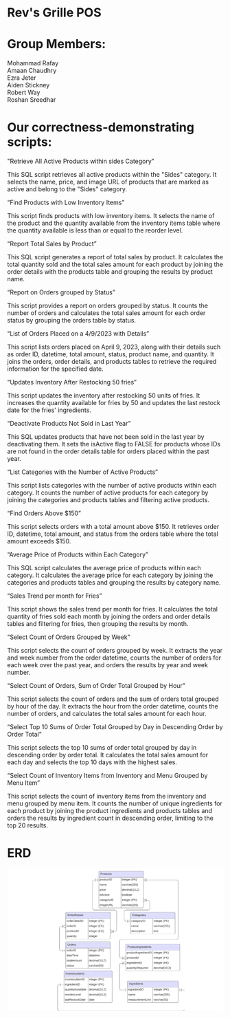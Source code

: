 # Rev's Grille POS

# Group Members:
Mohammad Rafay  
Amaan Chaudhry  
Ezra Jeter  
Aiden Stickney  
Robert Way  
Roshan Sreedhar



# Our correctness-demonstrating scripts:

"Retrieve All Active Products within sides Category"

This SQL script retrieves all active products within the "Sides" category. It selects the name, price, and image URL of products that are marked as active and belong to the "Sides" category.

“Find Products with Low Inventory Items” 

This script finds products with low inventory items. It selects the name of the product and the quantity available from the inventory items table where the quantity available is less than or equal to the reorder level.

“Report Total Sales by Product”

This SQL script generates a report of total sales by product. It calculates the total quantity sold and the total sales amount for each product by joining the order details with the products table and grouping the results by product name.

“Report on Orders grouped by Status”

This script provides a report on orders grouped by status. It counts the number of orders and calculates the total sales amount for each order status by grouping the orders table by status.

“List of Orders Placed on a 4/9/2023 with Details”

This script lists orders placed on April 9, 2023, along with their details such as order ID, datetime, total amount, status, product name, and quantity. It joins the orders, order details, and products tables to retrieve the required information for the specified date.

“Updates Inventory After Restocking 50 fries”

This script updates the inventory after restocking 50 units of fries. It increases the quantity available for fries by 50 and updates the last restock date for the fries' ingredients.

“Deactivate Products Not Sold in Last Year”

This SQL updates products that have not been sold in the last year by deactivating them. It sets the isActive flag to FALSE for products whose IDs are not found in the order details table for orders placed within the past year.

“List Categories with the Number of Active Products”

This script lists categories with the number of active products within each category. It counts the number of active products for each category by joining the categories and products tables and filtering active products.

“Find Orders Above $150”

This script selects orders with a total amount above $150. It retrieves order ID, datetime, total amount, and status from the orders table where the total amount exceeds $150.

“Average Price of Products within Each Category”

This SQL script calculates the average price of products within each category. It calculates the average price for each category by joining the categories and products tables and grouping the results by category name.

“Sales Trend per month for Fries”

This script shows the sales trend per month for fries. It calculates the total quantity of fries sold each month by joining the orders and order details tables and filtering for fries, then grouping the results by month.

“Select Count of Orders Grouped by Week”

This script selects the count of orders grouped by week. It extracts the year and week number from the order datetime, counts the number of orders for each week over the past year, and orders the results by year and week number.

“Select Count of Orders, Sum of Order Total Grouped by Hour”

This script selects the count of orders and the sum of orders total grouped by hour of the day. It extracts the hour from the order datetime, counts the number of orders, and calculates the total sales amount for each hour.

“Select Top 10 Sums of Order Total Grouped by Day in Descending Order by Order Total”

This script selects the top 10 sums of order total grouped by day in descending order by order total. It calculates the total sales amount for each day and selects the top 10 days with the highest sales.

“Select Count of Inventory Items from Inventory and Menu Grouped by Menu Item”

This script selects the count of inventory items from the inventory and menu grouped by menu item. It counts the number of unique ingredients for each product by joining the product ingredients and products tables and orders the results by ingredient count in descending order, limiting to the top 20 results.




# ERD

![erd diagram](erd.png)
